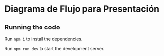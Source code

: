 
  # Diagrama de Flujo para Presentación
  

  ## Running the code

  Run `npm i` to install the dependencies.

  Run `npm run dev` to start the development server.
  